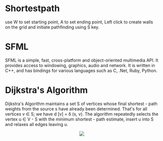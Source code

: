 # Shortestpath
use W to set starting point, A to set ending point, Left click to create walls on the grid and initiate pathfinding using S key. 
# SFML
SFML is a simple, fast, cross-platform and object-oriented multimedia API. It provides access to windowing, graphics, audio and network. It is written in C++, and has bindings for various languages such as C, .Net, Ruby, Python.
# Dijkstra's Algorithm
Dijkstra's Algorithm maintains a set S of vertices whose final shortest - path weights from the source s have already been determined. That's for all vertices v ∈ S; we have d [v] = δ (s, v). The algorithm repeatedly selects the vertex u ∈ V - S with the minimum shortest - path estimate, insert u into S and relaxes all edges leaving u.




<p align="center">
<img src="https://user-images.githubusercontent.com/52422585/120042832-77703800-c028-11eb-8aec-2d6c2408f122.png"/>
</p>

